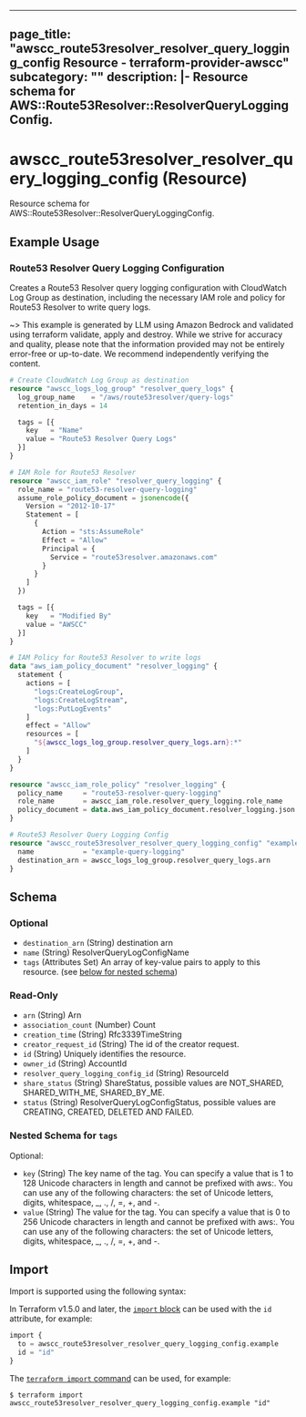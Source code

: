 
---
page_title: "awscc_route53resolver_resolver_query_logging_config Resource - terraform-provider-awscc"
subcategory: ""
description: |-
  Resource schema for AWS::Route53Resolver::ResolverQueryLoggingConfig.
---

# awscc_route53resolver_resolver_query_logging_config (Resource)

Resource schema for AWS::Route53Resolver::ResolverQueryLoggingConfig.

## Example Usage

### Route53 Resolver Query Logging Configuration

Creates a Route53 Resolver query logging configuration with CloudWatch Log Group as destination, including the necessary IAM role and policy for Route53 Resolver to write query logs.

~> This example is generated by LLM using Amazon Bedrock and validated using terraform validate, apply and destroy. While we strive for accuracy and quality, please note that the information provided may not be entirely error-free or up-to-date. We recommend independently verifying the content.

```terraform
# Create CloudWatch Log Group as destination
resource "awscc_logs_log_group" "resolver_query_logs" {
  log_group_name    = "/aws/route53resolver/query-logs"
  retention_in_days = 14

  tags = [{
    key   = "Name"
    value = "Route53 Resolver Query Logs"
  }]
}

# IAM Role for Route53 Resolver
resource "awscc_iam_role" "resolver_query_logging" {
  role_name = "route53-resolver-query-logging"
  assume_role_policy_document = jsonencode({
    Version = "2012-10-17"
    Statement = [
      {
        Action = "sts:AssumeRole"
        Effect = "Allow"
        Principal = {
          Service = "route53resolver.amazonaws.com"
        }
      }
    ]
  })

  tags = [{
    key   = "Modified By"
    value = "AWSCC"
  }]
}

# IAM Policy for Route53 Resolver to write logs
data "aws_iam_policy_document" "resolver_logging" {
  statement {
    actions = [
      "logs:CreateLogGroup",
      "logs:CreateLogStream",
      "logs:PutLogEvents"
    ]
    effect = "Allow"
    resources = [
      "${awscc_logs_log_group.resolver_query_logs.arn}:*"
    ]
  }
}

resource "awscc_iam_role_policy" "resolver_logging" {
  policy_name     = "route53-resolver-query-logging"
  role_name       = awscc_iam_role.resolver_query_logging.role_name
  policy_document = data.aws_iam_policy_document.resolver_logging.json
}

# Route53 Resolver Query Logging Config
resource "awscc_route53resolver_resolver_query_logging_config" "example" {
  name            = "example-query-logging"
  destination_arn = awscc_logs_log_group.resolver_query_logs.arn
}
```

<!-- schema generated by tfplugindocs -->
## Schema

### Optional

- `destination_arn` (String) destination arn
- `name` (String) ResolverQueryLogConfigName
- `tags` (Attributes Set) An array of key-value pairs to apply to this resource. (see [below for nested schema](#nestedatt--tags))

### Read-Only

- `arn` (String) Arn
- `association_count` (Number) Count
- `creation_time` (String) Rfc3339TimeString
- `creator_request_id` (String) The id of the creator request.
- `id` (String) Uniquely identifies the resource.
- `owner_id` (String) AccountId
- `resolver_query_logging_config_id` (String) ResourceId
- `share_status` (String) ShareStatus, possible values are NOT_SHARED, SHARED_WITH_ME, SHARED_BY_ME.
- `status` (String) ResolverQueryLogConfigStatus, possible values are CREATING, CREATED, DELETED AND FAILED.

<a id="nestedatt--tags"></a>
### Nested Schema for `tags`

Optional:

- `key` (String) The key name of the tag. You can specify a value that is 1 to 128 Unicode characters in length and cannot be prefixed with aws:. You can use any of the following characters: the set of Unicode letters, digits, whitespace, _, ., /, =, +, and -.
- `value` (String) The value for the tag. You can specify a value that is 0 to 256 Unicode characters in length and cannot be prefixed with aws:. You can use any of the following characters: the set of Unicode letters, digits, whitespace, _, ., /, =, +, and -.

## Import

Import is supported using the following syntax:

In Terraform v1.5.0 and later, the [`import` block](https://developer.hashicorp.com/terraform/language/import) can be used with the `id` attribute, for example:

```terraform
import {
  to = awscc_route53resolver_resolver_query_logging_config.example
  id = "id"
}
```

The [`terraform import` command](https://developer.hashicorp.com/terraform/cli/commands/import) can be used, for example:

```shell
$ terraform import awscc_route53resolver_resolver_query_logging_config.example "id"
```
